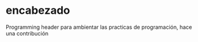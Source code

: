 # encabezado
Programming header para ambientar las practicas de programación, hace una contribución
